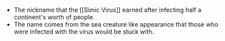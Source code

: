 - The nickname that the [[Simic Virus]] earned after infecting half a continent's worth of people. 
- The name comes from the sea creature like appearance that those who were infected with the virus would be stuck with.